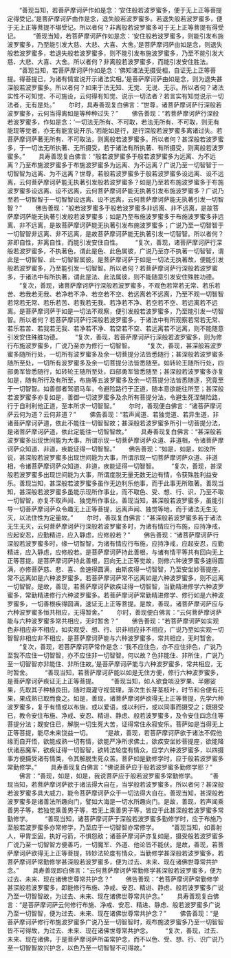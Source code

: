 <!-- { "loadSidebar": true } -->
　　“善现当知，若菩萨摩诃萨作如是念：‘安住般若波罗蜜多，便于无上正等菩提定得受记。’是菩萨摩诃萨由作是念，退失般若波罗蜜多。若退失般若波罗蜜多，便于无上正等菩提不堪受记。所以者何？非离般若波罗蜜多可于无上正等菩提有得受记。
　　“善现当知，若菩萨摩诃萨作如是念：‘安住般若波罗蜜多，则能引发布施波罗蜜多，乃至能引发大慈、大悲、大喜、大舍。’是菩萨摩诃萨由如是念，则退失般若波罗蜜多，若退失般若波罗蜜多，则不能引发布施波罗蜜多，乃至不能引发大慈、大悲、大喜、大舍。所以者何？非离般若波罗蜜多，而能引发安住胜法。
　　“善现当知，若菩萨摩诃萨作如是念：‘佛知诸法无摄受相，自证无上正等菩提。得菩提已，为诸有情宣说开示诸法实相。’是菩萨摩诃萨由如是念，则为退失甚深般若波罗蜜多。所以者何？如来于法无知、无觉、无说、无示。所以者何？诸法实性不可知觉、不可施设，云何得有知觉、说示一切法者？若言实有知觉说示一切法者，无有是处。”
　　尔时，具寿善现复白佛言：“世尊，诸菩萨摩诃萨行深般若波罗蜜多，云何当得离如是等种种过失？”
　　佛告善现：“若菩萨摩诃萨行深般若波罗蜜多，作如是念：‘一切法无所有、不可取，若法无所有、不可取，则无有能现等觉者，亦无有能宣说开示。’若能如是行，是行深般若波罗蜜多离诸过失。若菩萨摩诃萨著无所有、不可取法，则离般若波罗蜜多。所以者何？甚深般若波罗蜜多，于一切法无所执著、无所摄受，若于诸法有所执著、有所摄受，则离般若波罗蜜多。”
　　具寿善现复白佛言：“般若波罗蜜多于般若波罗蜜多为远离、为不远离？乃至布施波罗蜜多于布施波罗蜜多为远离、为不远离？广说乃至一切智智于一切智智为远离、为不远离？世尊，若般若波罗蜜多于般若波罗蜜多设远离、设不远离，云何菩萨摩诃萨能无执著引发般若波罗蜜多？如是乃至若布施波罗蜜多于布施波罗蜜多设远离、设不远离，云何菩萨摩诃萨能无执著引发布施波罗蜜多？广说乃至若一切智智于一切智智设远离、设不远离，云何菩萨摩诃萨能无执著引发一切智智？”
　　佛告善现：“般若波罗蜜多于般若波罗蜜多非远离、非不远离，是故菩萨摩诃萨能无执著引发般若波罗蜜多；如是乃至布施波罗蜜多于布施波罗蜜多非远离、非不远离，是故菩萨摩诃萨能无执著引发布施波罗蜜多；广说乃至一切智智于一切智智非远离、非不远离，是故菩萨摩诃萨能无执著引发一切智智。所以者何？非即自性，非离自性，而能引发安住自性。
　　“复次，善现，诸菩萨摩诃萨行深般若波罗蜜多，不执著色，谓此是色、此色属彼，广说乃至亦不执著一切智智，谓此是一切智智、此一切智智属彼。是菩萨摩诃萨于如是一切法无执著故，便能引发般若波罗蜜多，乃至能引发一切智智。所以者何？若菩萨摩诃萨行深般若波罗蜜多，于诸法中有所执著，谓此是法、此法属彼，则不能随意引发安住殊胜功德。
　　“复次，善现，诸菩萨摩诃萨行深般若波罗蜜多，不观色若常若无常、若乐若苦、若我若无我、若净若不净、若空若不空、若远离若不远离，乃至不观一切智智若常若无常、若乐若苦、若我若无我、若净若不净、若空若不空、若远离若不远离。是菩萨摩诃萨于如是一切法不观察，便引发般若波罗蜜多，乃至能引发一切智智。所以者何？若菩萨摩诃萨行深般若波罗蜜多，于诸法中有所观察若常若无常、若乐若苦、若我若无我、若净若不净、若空若不空、若远离若不远离，则不能随意引发安住殊胜功德。
　　“复次，善现，若菩萨摩诃萨行深般若波罗蜜多，则为修行布施波罗蜜多，广说乃至亦为修行一切智智。
　　“复次，善现，甚深般若波罗蜜多随所行处，一切所有波罗蜜多及余一切菩提分法皆悉随行；甚深般若波罗蜜多随所至处，一切所有波罗蜜多及余一切菩提分法皆悉随至。如转轮王随所行处，四部勇军皆悉随行，如转轮王随所至处，四部勇军皆悉随至；甚深般若波罗蜜多亦复如是，随有所行及有所至，布施等五波罗蜜多及余一切菩提分法皆悉随逐，究竟至于一切智智。如善御者驾驷马车，令避险路行于正道，随本意欲能往所至；甚深般若波罗蜜多亦复如是，善御一切波罗蜜多及余所有菩提分法，令避生死涅槃险路，行于自利利他正道，至本所求一切智智。”
　　尔时，善现便白佛言：“诸菩萨摩诃萨云何为道？云何非道？”
　　佛告善现：“若声闻道、若独觉道、若异生道，非诸菩萨摩诃萨道，依此不能往一切智智故；甚深般若波罗蜜多所引一切菩提分法，是诸菩萨摩诃萨道，依此定能往一切智智故。”
　　具寿善现复白佛言：“甚深般若波罗蜜多出现世间能为大事，所谓示现一切菩萨摩诃萨众道、非道相，令诸菩萨摩诃萨众知道、非道，疾能证得一切智智。”
　　佛告善现：“如是，如是，如汝所说，甚深般若波罗蜜多出现世间能为大事，所谓示现一切菩萨摩诃萨众道、非道相，令诸菩萨摩诃萨众知道、非道，疾能证得一切智智。
　　“复次，善现，甚深般若波罗蜜多出现世间能为大事，所谓度脱无量无数无边有情，令获殊胜利益安乐。善现当知，甚深般若波罗蜜多虽作无边利乐他事，而于此事无所取著。善现当知，甚深般若波罗蜜多虽能示现所作事业，而不取色、受、想、行、识，乃至不取一切智智，亦复不取声闻、独觉所作事业。善现当知，甚深般若波罗蜜多，虽能引导一切菩萨摩诃萨众令趣无上正等菩提，远离声闻、独觉等地，而于诸法无生无灭，以法住性为定量故。”
　　尔时，善现复白佛言：“甚深般若波罗蜜多若于诸法无生无灭，云何菩萨摩诃萨行深般若波罗蜜多时，为诸有情应行布施，应持净戒，应起安忍，应勤精进，应入静虑，应修般若？”
　　佛告善现：“诸菩萨摩诃萨行深般若波罗蜜多时，缘一切智智，为诸有情应行布施，应持净戒，应起安忍，应勤精进，应入静虑，应修般若。是菩萨摩诃萨持此善根，与诸有情平等共有回向无上正等菩提。是菩萨摩诃萨持此善根，回向无上正等觉故，则修六种波罗蜜多速得圆满，亦修菩萨慈、悲、喜、舍速得圆满，由斯疾得一切智智，乃至安坐妙菩提座，常不远离如是六种波罗蜜多。若菩萨摩诃萨常不远离如是六种波罗蜜多，则不远离一切智智。是故，善现，若菩萨摩诃萨欲疾证得一切智智，当勤精进修学六种波罗蜜多，常勤精进修行六种波罗蜜多。若菩萨摩诃萨常勤精进修学、修行如是六种波罗蜜多，一切善根疾得圆满，速证无上正等菩提。是故，善现，诸菩萨摩诃萨应与六种波罗蜜多恒共相应，无得暂舍。”
　　尔时，善现便白佛言：“云何菩萨摩诃萨能与六种波罗蜜多常共相应，无时暂舍？”
　　佛告善现：“若菩萨摩诃萨如实观色非相应非不相应，如实观受、想、行、识非相应非不相应，广说乃至如实观一切智智非相应非不相应，是菩萨摩诃萨能与六种波罗蜜多，常共相应，无时暂舍。
　　“复次，善现，若菩萨摩诃萨常作是念：‘我不应住色，亦不应住非色，广说乃至我不应住一切智智，亦不应住非一切智智。何以故？色非能住、非所住，广说乃至一切智智亦非能住、非所住故。’是菩萨摩诃萨能与六种波罗蜜多，常共相应，无时暂舍。
　　“善现当知，若菩萨摩诃萨能以如是无住方便，修行六种波罗蜜多，是菩萨摩诃萨疾证无上正等菩提。
　　“善现当知，如人欲食啖没罗果、半娜娑果，先取其子种植良田，随时溉灌守视营理，渐次生长芽茎枝叶，时节和合便有花果，果成熟已取而食之。如是，善现，诸菩萨摩诃萨欲得无上正等菩提，先学六种波罗蜜多，复于有情或以布施，或以爱语，或以利行，或以同事而摄受之；既摄受已，教令安住布施、净戒、安忍、精进、静虑、般若波罗蜜多，及令安住四念住等菩提分法；既安住已，解脱一切生死大苦，证得常住永寂安乐。菩萨如是当得无上正等菩提，能尽未来饶益一切。
　　“是故，善现，若菩萨摩诃萨欲于诸法不假他缘而自开悟，欲能成熟一切有情，欲能严净所求佛土，欲疾安坐妙菩提座，欲能降伏诸恶魔军，欲疾证得一切智智，欲转法轮度有情众，应学六种波罗蜜多，以四摄事方便摄受诸有情类，令其解脱生死众苦。菩萨如是勤修学时，应于般若波罗蜜多常勤修学。”
　　具寿善现复白佛言：“佛说菩萨应于般若波罗蜜多勤修学耶？”
　　佛言：“善现，如是，如是，我说菩萨应于般若波罗蜜多常勤修学。
　　“善现当知，若菩萨摩诃萨欲于诸法得大自在，当学般若波罗蜜多。所以者何？甚深般若波罗蜜多具大威力，能令菩萨摩诃萨众于一切法得大自在。善现当知，甚深般若波罗蜜多是诸善法所趣向门，譬如大海是一切水所趣向门。是故，善现，若声闻乘善男子等，若独觉乘善男子等，若无上乘善男子等，皆应于此甚深般若波罗蜜多常勤修学。
　　“善现当知，诸菩萨摩诃萨于深般若波罗蜜多勤修学时，应于布施乃至般若波罗蜜多亦常修学，乃至应于一切智智亦常修学。
　　“善现当知，如善射人，甲胄坚固，执好弓箭，不惧怨敌；诸菩萨摩诃萨亦复如是，摄受般若波罗蜜多广说乃至一切智智方便善巧，一切魔军、外道、他论皆不能伏。是故，善现，若菩萨摩诃萨欲得无上正等菩提，转妙法轮度有情众，当勤修学甚深般若波罗蜜多。若菩萨摩诃萨常勤修学甚深般若波罗蜜多，便为过去、未来、现在诸佛世尊常共护念。”
　　具寿善现即白佛言：“云何菩萨摩诃萨常勤修学甚深般若波罗蜜多，便为过去、未来、现在诸佛世尊常共护念？”
　　佛告善现：“若菩萨摩诃萨常勤修学甚深般若波罗蜜多，即能修行布施、净戒、安忍、精进、静虑、般若波罗蜜多广说乃至一切智智故，为过去、未来、现在诸佛世尊常共护念。”
　　具寿善现复白佛言：“是菩萨摩诃萨云何修行布施、净戒、安忍、精进、静虑、般若波罗蜜多广说乃至一切智智，便为过去、未来、现在诸佛世尊常共护念？”
　　佛告善现：“是菩萨摩诃萨修行布施波罗蜜多广说乃至一切智智时，观布施波罗蜜多乃至一切智智皆不可得故，为过去、未来、现在诸佛世尊常共护念。
　　“复次，善现，过去、未来、现在诸佛，于是菩萨摩诃萨所虽常护念，而不以色、受、想、行、识广说乃至一切智智故兴护念，以色乃至一切智智不可得故。”
